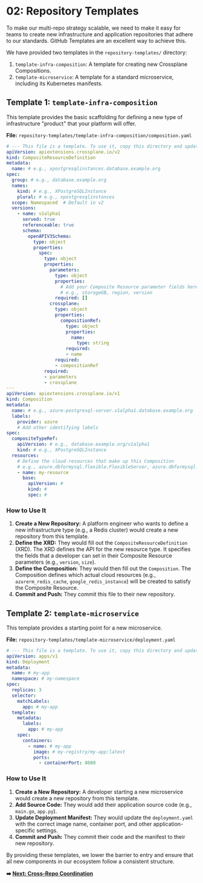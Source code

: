 # 02: Repository Templates

To make our multi-repo strategy scalable, we need to make it easy for teams to create new infrastructure and application repositories that adhere to our standards. GitHub Templates are an excellent way to achieve this.

We have provided two templates in the `repository-templates/` directory:

1.  `template-infra-composition`: A template for creating new Crossplane Compositions.
2.  `template-microservice`: A template for a standard microservice, including its Kubernetes manifests.

## Template 1: `template-infra-composition`

This template provides the basic scaffolding for defining a new type of infrastructure "product" that your platform will offer.

**File:** `repository-templates/template-infra-composition/composition.yaml`

```yaml
# --- This file is a template. To use it, copy this directory and update the content. ---
apiVersion: apiextensions.crossplane.io/v2
kind: CompositeResourceDefinition
metadata:
  name: # e.g., xpostgresqlinstances.database.example.org
spec:
  group: # e.g., database.example.org
  names:
    kind: # e.g., XPostgreSQLInstance
    plural: # e.g., xpostgresqlinstances
  scope: Namespaced  # Default in v2
  versions:
    - name: v1alpha1
      served: true
      referenceable: true
      schema:
        openAPIV3Schema:
          type: object
          properties:
            spec:
              type: object
              properties:
                parameters:
                  type: object
                  properties:
                    # Add your Composite Resource parameter fields here
                    # e.g., storageGB, region, version
                  required: []
                crossplane:
                  type: object
                  properties:
                    compositionRef:
                      type: object
                      properties:
                        name:
                          type: string
                      required:
                      - name
                  required:
                  - compositionRef
              required:
              - parameters
              - crossplane
---
apiVersion: apiextensions.crossplane.io/v1
kind: Composition
metadata:
  name: # e.g., azure-postgresql-server.v1alpha1.database.example.org
  labels:
    provider: azure
    # Add other identifying labels
spec:
  compositeTypeRef:
    apiVersion: # e.g., database.example.org/v1alpha1
    kind: # e.g., XPostgreSQLInstance
  resources:
    # Define the cloud resources that make up this Composition
    # e.g., azure.dbformysql.flexible.FlexibleServer, azure.dbformysql.flexible.FirewallRule
    - name: my-resource
      base:
        apiVersion: #
        kind: #
        spec: #
```

### How to Use It

1.  **Create a New Repository:** A platform engineer who wants to define a new infrastructure type (e.g., a Redis cluster) would create a new repository from this template.
2.  **Define the XRD:** They would fill out the `CompositeResourceDefinition` (XRD). The XRD defines the API for the new resource type. It specifies the fields that a developer can set in their Composite Resource parameters (e.g., `version`, `size`).
3.  **Define the Composition:** They would then fill out the `Composition`. The Composition defines which actual cloud resources (e.g., `azurerm_redis_cache`, `google_redis_instance`) will be created to satisfy the Composite Resource.
4.  **Commit and Push:** They commit this file to their new repository.

## Template 2: `template-microservice`

This template provides a starting point for a new microservice.

**File:** `repository-templates/template-microservice/deployment.yaml`

```yaml
# --- This file is a template. To use it, copy this directory and update the content. ---
apiVersion: apps/v1
kind: Deployment
metadata:
  name: # my-app
  namespace: # my-namespace
spec:
  replicas: 3
  selector:
    matchLabels:
      app: # my-app
  template:
    metadata:
      labels:
        app: # my-app
    spec:
      containers:
        - name: # my-app
          image: # my-registry/my-app:latest
          ports:
            - containerPort: 8080
```

### How to Use It

1.  **Create a New Repository:** A developer starting a new microservice would create a new repository from this template.
2.  **Add Source Code:** They would add their application source code (e.g., `main.go`, `app.py`).
3.  **Update Deployment Manifest:** They would update the `deployment.yaml` with the correct image name, container port, and other application-specific settings.
4.  **Commit and Push:** They commit their code and the manifest to their new repository.

By providing these templates, we lower the barrier to entry and ensure that all new components in our ecosystem follow a consistent structure.

**➡️ [Next: Cross-Repo Coordination](./03-cross-repo-coordination.md)**
